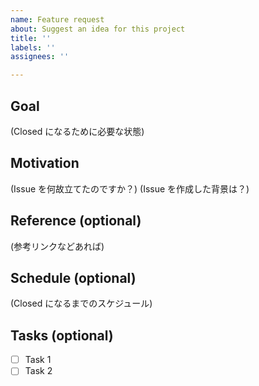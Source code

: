 ```yaml
---
name: Feature request
about: Suggest an idea for this project
title: ''
labels: ''
assignees: ''

---
```


## Goal

(Closed になるために必要な状態)

## Motivation

(Issue を何故立てたのですか？)
(Issue を作成した背景は？)

## Reference (optional)

(参考リンクなどあれば)

## Schedule (optional)

(Closed になるまでのスケジュール)

## Tasks (optional)

- [ ] Task 1
- [ ] Task 2
